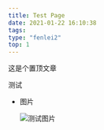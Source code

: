 ```yaml
---
title: Test Page
date: 2021-01-22 16:10:38
tags:
type: "fenlei2"
top: 1
---
```


这是个置顶文章

<!-- more -->

测试

* 图片

  ![测试图片](testPic.jpeg)


